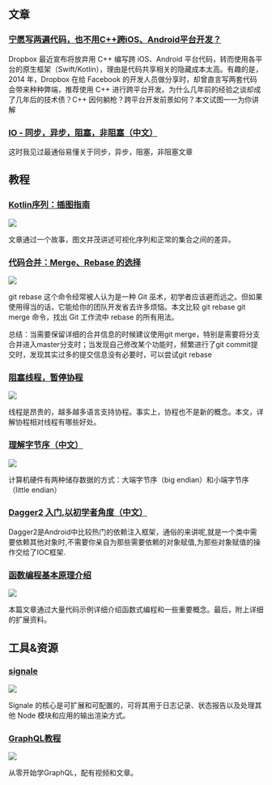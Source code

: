## 文章

### [宁愿写两遍代码，也不用C++跨iOS、Android平台开发？](https://mp.weixin.qq.com/s/qCavGTY5YvkMwizv85WkhA "宁愿写两遍代码，也不用C++跨iOS、Android平台开发？")

Dropbox 最近宣布将放弃用 C++ 编写跨 iOS、Android 平台代码，转而使用各平台的原生框架（Swift/Kotlin），理由是代码共享相关的隐藏成本太高。有趣的是，2014 年，Dropbox 在给 Facebook 的开发人员做分享时，却曾直言写两套代码会带来种种弊端，推荐使用 C++ 进行跨平台开发。为什么几年前的经验之谈却成了几年后的技术债？C++ 因何躺枪？跨平台开发前景如何？本文试图一一为你讲解

### [IO - 同步，异步，阻塞，非阻塞（中文）](https://blog.csdn.net/historyasamirror/article/details/5778378 "IO - 同步，异步，阻塞，非阻塞（中文）")

这时我见过最通俗易懂关于同步，异步，阻塞，非阻塞文章

## 教程

### [Kotlin序列：插图指南](https://typealias.com/guides/kotlin-sequences-illustrated-guide/ "Kotlin序列：插图指南")

<img src="https://typealias.com/img/guides/sequences-illustrated-guide/full-process-inefficient-40p.png"/>

文章通过一个故事，图文并茂讲述可视化序列和正常的集合之间的差异。

### [代码合并：Merge、Rebase 的选择](https://www.atlassian.com/git/tutorials/merging-vs-rebasing "代码合并：Merge、Rebase 的选择")

<img src="https://miro.medium.com/max/750/1*9LlKBmfWia1Uou0ubjWkzg.jpeg"/>

git rebase 这个命令经常被人认为是一种 Git 巫术，初学者应该避而远之。但如果使用得当的话，它能给你的团队开发省去许多烦恼。本文比较 git rebase  git merge 命令，找出 Git 工作流中 rebase 的所有用法。

总结：当需要保留详细的合并信息的时候建议使用git merge，特别是需要将分支合并进入master分支时；当发现自己修改某个功能时，频繁进行了git commit提交时，发现其实过多的提交信息没有必要时，可以尝试git rebase

### [阻塞线程，暂停协程](https://medium.com/@elizarov/blocking-threads-suspending-coroutines-d33e11bf4761 "阻塞线程，暂停协程")

<img src="https://miro.medium.com/max/625/0*JlXb_NtMr2aOVOj5.JPG"/>

线程是昂贵的，越多越多语言支持协程。事实上，协程也不是新的概念。本文，详解协程相对线程有哪些好处。

### [理解字节序（中文）](http://www.ruanyifeng.com/blog/2016/11/byte-order.html "理解字节序（中文）")

<img src="http://www.ruanyifeng.com/blogimg/asset/2016/bg2016112201.gif"/>

计算机硬件有两种储存数据的方式：大端字节序（big endian）和小端字节序（little endian）

### [Dagger2 入门,以初学者角度（中文）](http://blog.izouxiang.cn/2016/10/22/Dagger2%20%E5%85%A5%E9%97%A8/ "Dagger2 入门,以初学者角度（中文）")

Dagger2是Android中比较热门的依赖注入框架，通俗的来讲呢,就是一个类中需要依赖其他对象时,不需要你亲自为那些需要依赖的对象赋值,为那些对象赋值的操作交给了IOC框架.

### [函数编程基本原理介绍](https://www.freecodecamp.org/news/an-introduction-to-the-basic-principles-of-functional-programming-a2c2a15c84/ "函数编程基本原理介绍")

<img src="https://cdn-media-1.freecodecamp.org/images/1*OtbWm_2OFtg7suie4zEtqA.png"/>

本篇文章通过大量代码示例详细介绍函数式编程和一些重要概念。最后，附上详细的扩展资料。

## 工具&资源

### [signale](https://github.com/klaussinani/signale "signale")

<img src="https://github.com/klaussinani/signale/raw/master/media/header.png"/>

Signale 的核心是可扩展和可配置的，可将其用于日志记录、状态报告以及处理其他 Node 模块和应用的输出渲染方式。

### [GraphQL教程](https://www.howtographql.com/ "GraphQL教程")

<img src="https://graphql.cn/img/og_image.png"/>

从零开始学GraphQL，配有视频和文章。
